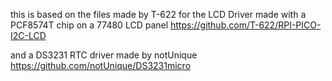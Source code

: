 this is based on the files made by
T-622 for the LCD Driver made with a PCF8574T chip on a 77480 LCD panel
https://github.com/T-622/RPI-PICO-I2C-LCD

and a DS3231 RTC driver made by notUnique
https://github.com/notUnique/DS3231micro
